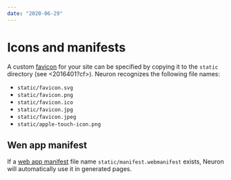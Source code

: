 ```yaml
---
date: "2020-06-29"
---
```


# Icons and manifests

A custom [favicon](https://en.wikipedia.org/wiki/Favicon) for your site can be specified by copying it to the `static` directory (see <2016401?cf>). Neuron recognizes the following file names:

* `static/favicon.svg`
* `static/favicon.png`
* `static/favicon.ico`
* `static/favicon.jpg`
* `static/favicon.jpeg`
* `static/apple-touch-icon.png`

## Wen app manifest

If a [web app manifest](https://web.dev/add-manifest/) file name `static/manifest.webmanifest` exists, Neuron will automatically use it in generated pages.
